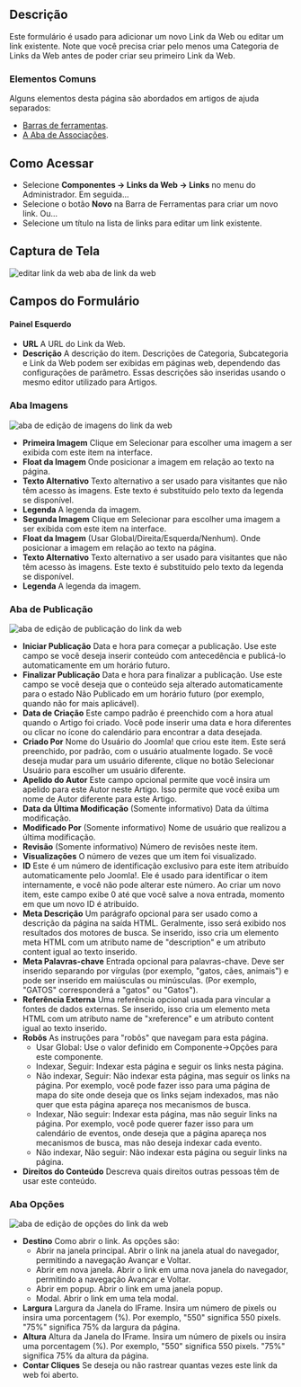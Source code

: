 <!-- Filename: Help4.x:Components_Weblinks_Links_Edit / Display title: Link da Web: Editar   -->

## Descrição

Este formulário é usado para adicionar um novo Link da Web ou editar um link existente. Note que você precisa criar pelo menos uma Categoria de Links da Web antes de poder criar seu primeiro Link da Web.

### Elementos Comuns

Alguns elementos desta página são abordados em artigos de ajuda separados:

* [Barras de ferramentas](jdocmanual?article=help/common-elements/toolbars).
* [A Aba de Associações](jdocmanual?article=help/common-elements/edit-associations).

## Como Acessar

- Selecione **Componentes → Links da Web → Links** no menu do
  Administrador. Em seguida...
- Selecione o botão **Novo** na Barra de Ferramentas para criar um novo link. Ou...
- Selecione um título na lista de links para editar um link existente.

## Captura de Tela

![editar link da web aba de link da web](../../../pt/images/weblinks/web-link-edit-web-link-tab.png)

## Campos do Formulário

#### Painel Esquerdo

- **URL** A URL do Link da Web.
- **Descrição** A descrição do item. Descrições de Categoria, Subcategoria e Link da Web podem ser exibidas em páginas web, dependendo das configurações de parâmetro. Essas descrições são inseridas usando o mesmo editor utilizado para Artigos.

### Aba Imagens

![aba de edição de imagens do link da web](../../../pt/images/weblinks/web-link-edit-web-link-images-tab.png)

- **Primeira Imagem** Clique em Selecionar para escolher uma imagem a ser exibida com este item na interface.
- **Float da Imagem** Onde posicionar a imagem em relação ao texto na página.
- **Texto Alternativo** Texto alternativo a ser usado para visitantes que não têm acesso às imagens. Este texto é substituído pelo texto da legenda se disponível.
- **Legenda** A legenda da imagem.
- **Segunda Imagem** Clique em Selecionar para escolher uma imagem a ser exibida com este item na interface.
- **Float da Imagem** (Usar Global/Direita/Esquerda/Nenhum). Onde posicionar a imagem em relação ao texto na página.
- **Texto Alternativo** Texto alternativo a ser usado para visitantes que não têm acesso às imagens. Este texto é substituído pelo texto da legenda se disponível.
- **Legenda** A legenda da imagem.

### Aba de Publicação

![aba de edição de publicação do link da web](../../../pt/images/weblinks/web-link-edit-web-link-publishing-tab.png)

- **Iniciar Publicação** Data e hora para começar a publicação. Use este campo se você deseja inserir conteúdo com antecedência e publicá-lo automaticamente em um horário futuro.
- **Finalizar Publicação** Data e hora para finalizar a publicação. Use este campo se você deseja que o conteúdo seja alterado automaticamente para o estado Não Publicado em um horário futuro (por exemplo, quando não for mais aplicável).
- **Data de Criação** Este campo padrão é preenchido com a hora atual quando o Artigo foi criado. Você pode inserir uma data e hora diferentes ou clicar no ícone do calendário para encontrar a data desejada.
- **Criado Por** Nome do Usuário do Joomla! que criou este item. Este será preenchido, por padrão, com o usuário atualmente logado. Se você deseja mudar para um usuário diferente, clique no botão Selecionar Usuário para escolher um usuário diferente.
- **Apelido do Autor** Este campo opcional permite que você insira um apelido para este Autor neste Artigo. Isso permite que você exiba um nome de Autor diferente para este Artigo.
- **Data da Última Modificação** (Somente informativo) Data da última modificação.
- **Modificado Por** (Somente informativo) Nome de usuário que realizou a última modificação.
- **Revisão** (Somente informativo) Número de revisões neste item.
- **Visualizações** O número de vezes que um item foi visualizado.
- **ID** Este é um número de identificação exclusivo para este item atribuído automaticamente pelo Joomla!. Ele é usado para identificar o item internamente, e você não pode alterar este número. Ao criar um novo item, este campo exibe 0 até que você salve a nova entrada, momento em que um novo ID é atribuído.
- **Meta Descrição** Um parágrafo opcional para ser usado como a descrição da página na saída HTML. Geralmente, isso será exibido nos resultados dos motores de busca. Se inserido, isso cria um elemento meta HTML com um atributo name de "description" e um atributo content igual ao texto inserido.
- **Meta Palavras-chave** Entrada opcional para palavras-chave. Deve ser inserido separando por vírgulas (por exemplo, "gatos, cães, animais") e pode ser inserido em maiúsculas ou minúsculas. (Por exemplo, "GATOS" corresponderá a "gatos" ou "Gatos").
- **Referência Externa** Uma referência opcional usada para vincular a fontes de dados externas. Se inserido, isso cria um elemento meta HTML com um atributo name de "xreference" e um atributo content igual ao texto inserido.
- **Robôs** As instruções para "robôs" que navegam para esta página.
  - Usar Global: Use o valor definido em Componente→Opções para este componente.
  - Indexar, Seguir: Indexar esta página e seguir os links nesta página.
  - Não indexar, Seguir: Não indexar esta página, mas seguir os links na página. Por exemplo, você pode fazer isso para uma página de mapa do site onde deseja que os links sejam indexados, mas não quer que esta página apareça nos mecanismos de busca.
  - Indexar, Não seguir: Indexar esta página, mas não seguir links na página. Por exemplo, você pode querer fazer isso para um calendário de eventos, onde deseja que a página apareça nos mecanismos de busca, mas não deseja indexar cada evento.
  - Não indexar, Não seguir: Não indexar esta página ou seguir links na página.
- **Direitos do Conteúdo** Descreva quais direitos outras pessoas têm de usar este conteúdo.

### Aba Opções

![aba de edição de opções do link da web](../../../pt/images/weblinks/web-link-edit-web-link-options-tab.png)

- **Destino** Como abrir o link. As opções são:
  - Abrir na janela principal. Abrir o link na janela atual do navegador, permitindo a navegação Avançar e Voltar.
  - Abrir em nova janela. Abrir o link em uma nova janela do navegador, permitindo a navegação Avançar e Voltar.
  - Abrir em popup. Abrir o link em uma janela popup.
  - Modal. Abrir o link em uma tela modal.
- **Largura** Largura da Janela do IFrame. Insira um número de pixels ou insira uma porcentagem (%). Por exemplo, "550" significa 550 pixels. "75%" significa 75% da largura da página.
- **Altura** Altura da Janela do IFrame. Insira um número de pixels ou insira uma porcentagem (%). Por exemplo, "550" significa 550 pixels. "75%" significa 75% da altura da página.
- **Contar Cliques** Se deseja ou não rastrear quantas vezes este link da web foi aberto.

